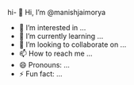 hi- 👋 Hi, I’m @manishjaimorya
- 👀 I’m interested in ...
- 🌱 I’m currently learning ...
- 💞️ I’m looking to collaborate on ...
- 📫 How to reach me ...
- 😄 Pronouns: ...
- ⚡ Fun fact: ...

<!---
manishjaimorya/manishjaimorya is a ✨ special ✨ repository because its `README.md` (this file) appears on your GitHub profile.
You can click the Preview link to take a look at your changes.
--->
